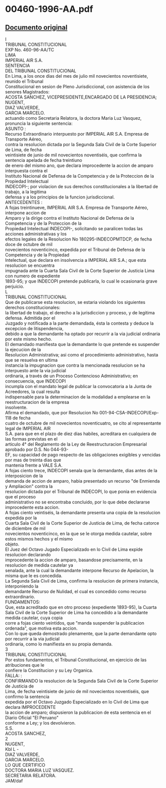 
00460-1996-AA.pdf
=================
  
[Documento original](https://tc.gob.pe/jurisprudencia/1997/00460-1996-AA.pdf)  
---  
I  
TRIBUNAL CONSTITUCIONAL  
EXP No. 460-96-AA/TC  
LIMA  
IMPERIAL AIR S.A.  
SENTENCIA  
DEL TRIBUNAL CONSTITUCIONAL  
En Lima, a los once dias del mes de julio mil novecientos noventisiete, reunido el Tribunal  
Constitucional en sesion de Pleno Jurisdiccional, con asistencia de los senores Magistrados:  
ACOSTA SANCHEZ, VICEPRESIDENTE,ENCARGADO DE LA PRESIDENCIA;  
NUGENT,  
DIAZ VALVERDE,  
GARCIA MARCELO.  
actuando como Secretaria Relatora, la doctora Maria Luz Vasquez, pronuncia la siguiente sentencia:  
ASUNTO :  
Recurso Extraordinario interpuesto por IMPERIAL AIR S.A. Empresa de Transporte Aéreo,  
contra la resolucion dictada por la Segunda Sala Civil de la Corte Superior de Lima, de fecha  
veintisiete de junio de mil novecientos noventiséis, que confirma la sentencia apelada de fecha treintiuno  
de enero del mismo ano, que declara improcedente la accion de amparo interpuesta contra el  
Instituto Nacional de Defensa de la Competencia y de la Proteccion de la Propiedad Intelectual  
INDECOPI-; por violacion de sus derechos constitucionales a la libertad de trabajo, a la legitima  
defensa y a los principios de la funcion jurisdiccional.  
ANTECEDENTES :  
A fojas treintinueve, IMPERIAL AIR S.A. Empresa de Transporte Aéreo, interpone accion de  
Amparo y la dirige contra el Instituto Nacional de Defensa de la Competencia y de la Proteccion de la  
Propiedad Intelectual INDECOPI-, solicitando se paralicen todas las acciones administrativas y los  
efectos legales de la Resolucion No 180295-INDECOPMTDCP, de fecha doce de octubre de mil  
novecientos noventicinco, expedida por el Tribunal de Defensa de la Competencia y de la Propiedad  
Intelectual, que declara en insolvencia a IMPERIAL AIR S.A.; que esta resolucion se encuentra  
impugnada ante la Cuarta Sala Civil de la Corte Superior de Justicia Lima con numero de expediente  
1893-95; y que INDECOPI pretende publicarla, lo cual le ocasionaria grave perjuicio.  
L  
TRIBUNAL CONSTITUCIONAL  
Que de publicarse esta resolucion, se estaria violando los siguientes derechos constitucionales:  
la libertad de trabajo, el derecho a la jurisdiccion y proceso, y de legitima defensa. Admitida por el  
Juzgado y notificada a la parte demandada, ésta la contesta y deduce la excepcion de litispendencia,  
debido a que la demandante ha optado por recurrir a la via judicial ordinaria por este mismo hecho.  
El demandado manifiesta que la demandante lo que pretende es suspender la ejecucion de la  
Resolucion Administrativa; asi como el procedimiento administrativo, hasta que se resuelva en ultima  
instancia la impugnacion que contra la mencionada resolucion se ha interpuesto ante la via judicial  
ordinaria, a través de un Proceso Contencioso Administrativo; en consecuencia, que INDECOPI  
incumpla con el mandato legal de publicar la convocatoria a la Junta de Acreedores, la cual resulta  
indispensable para la determinacion de la modalidad a emplearse en la reestructuracion de la empresa  
insolvente.  
Afirma el demandado, que por Resolucion No 001-94-CSA-INDECOPI/Exp-118 de fecha  
cuatro de octubre de mil novecientos noventicuatro, se cito al representante legal de IMPERIAL AIR  
S.A. para que en el plazo de diez dias habiles, acreditara en cualquiera de las formas previstas en el  
articulo 4° del Reglamento de la Ley de Reestructuracion Empresarial aprobado por D.S. No 044-93-  
EF, su capacidad de pago respecto de las obligaciones exigibles y vencidas por mas de treinta dias que  
mantenia frente a VALE S.A.  
A fojas ciento trece, INDECOPI senala que la demandante, dias antes de la interposicion de la  
demanda de accion de amparo, habia presentado un recurso "de Enmienda y Ampliacion" contra la  
resolucion dictada por el Tribunal de INDECOPI, lo que ponia en evidencia que el proceso  
administrativo no se encontraba concluido, por lo que debe declararse improcedente esta accion.  
A fojas ciento veintiséis, la demandante presenta una copia de la resolucion expedida por la  
Cuarta Sala Civil de la Corte Superior de Justicia de Lima, de fecha catorce de diciembre de mil  
novecientos noventicinco, en la que se le otorga medida cautelar, sobre estos mismos hechos y el mismo  
objeto.  
El Juez del Octavo Jugado Especializado en lo Civil de Lima expide resolucion declarando  
improcedente la accion de amparo, basandose precisamente, en la resolucion de medida cautelar ya  
senalada, ante la cual la demandante interpone Recurso de Apelacion, la misma que le es concedida.  
La Segunda Sala Civil de Lima, confirma la resolucion de primera instancia, interponiendo la  
demandante Recurso de Nulidad, el cual es concedido como recurso extraordinario.  
FUNDAMENTOS:  
Que, esta acreditado que en otro proceso (expediente 1893-95), la Cuarta  
Sala Civil de la Corte Superior de Lima ha concedido a la demandante medida cautelar, cuya copia  
corre a fojas ciento veintidos, que "manda suspender la publicacion ordenada", que motiva esta accion.  
Con lo que queda demostrado plenamente, que la parte demandante opto por recurrir a la via judicial  
ordinaria, como lo manifiesta en su propia demanda.  
3  
TRIBUNAL CONSTITUCIONAL  
Por estos fundamentos, el Tribunal Constitucional, en ejercicio de las atribuciones que le  
confiere la Constitucion y su Ley Organica.  
FALLA: :  
CONFIRMANDO la resolucion de la Segunda Sala Civil de la Corte Superior de Justicia de  
Lima, de fecha veintisiete de junio de mil novecientos noventiséis, que confirmo la sentencia  
expedida por el Octavo Juzgado Especializado en lo Civil de Lima que declara IMPROCEDENTE  
la accion de amparo; dispusieron la publicacion de esta sentencia en el Diario Oficial "El Peruano"  
conforme a Ley; y los devolvieron.  
S.S.  
ACOSTA SANCHEZ,  
2  
NUGENT,  
Kbl L -  
DIAZ VALVERDE,  
GARCIA MARCELO.  
LO QUE CERTIFICO  
DOCTORA MARIA LUZ VASQUEZ.  
SECRETARIA RELATORA.  
JAM/daf